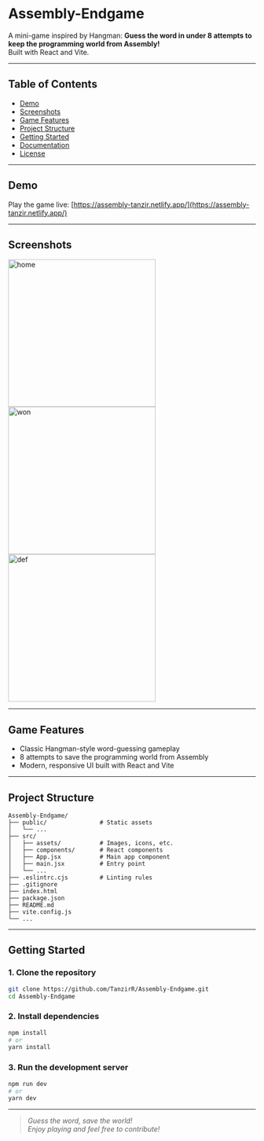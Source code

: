 # Assembly-Endgame

A mini-game inspired by Hangman: **Guess the word in under 8 attempts to keep the programming world from Assembly!**  
Built with React and Vite.

---

## Table of Contents

- [Demo](#demo)
- [Screenshots](#screenshots)
- [Game Features](#game-features)
- [Project Structure](#project-structure)
- [Getting Started](#getting-started)
- [Documentation](#documentation)
- [License](#license)

---

## Demo

Play the game live: [https://assembly-tanzir.netlify.app/](https://assembly-tanzir.netlify.app/)

---

## Screenshots

<!-- Add your screenshots to the /screenshots directory and update the paths below -->
<img src="https://github.com/user-attachments/assets/1d2301ad-9513-421f-8999-f630521190b8" alt="home" width="300"/>
<img src="https://github.com/user-attachments/assets/81b7d882-f447-4e12-9bff-2308ab81921c" alt="won" width="300"/>
<img src="https://github.com/user-attachments/assets/39e52e80-30de-45ec-a216-09e861b1f6d1" alt="def" width="300"/>

---

## Game Features

- Classic Hangman-style word-guessing gameplay
- 8 attempts to save the programming world from Assembly
- Modern, responsive UI built with React and Vite

---

## Project Structure

```plaintext
Assembly-Endgame/
├── public/               # Static assets
│   └── ...
├── src/
│   ├── assets/           # Images, icons, etc.
│   ├── components/       # React components
│   ├── App.jsx           # Main app component
│   ├── main.jsx          # Entry point
│   └── ...
├── .eslintrc.cjs         # Linting rules
├── .gitignore
├── index.html
├── package.json
├── README.md
├── vite.config.js
└── ...
```

---

## Getting Started

### 1. Clone the repository

```bash
git clone https://github.com/TanzirR/Assembly-Endgame.git
cd Assembly-Endgame
```

### 2. Install dependencies

```bash
npm install
# or
yarn install
```

### 3. Run the development server

```bash
npm run dev
# or
yarn dev
```

---

> _Guess the word, save the world!_  
> _Enjoy playing and feel free to contribute!_
